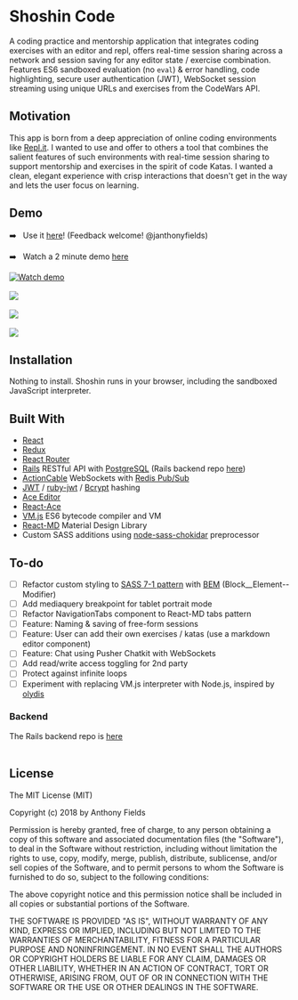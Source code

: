 # Shoshin Code
A coding practice and mentorship application that integrates coding exercises with an editor and repl, offers real-time session sharing across a network and session saving for any editor state / exercise combination. Features ES6 sandboxed evaluation (no `eval`) & error handling, code highlighting, secure user authentication (JWT), WebSocket session streaming using unique URLs and exercises from the CodeWars API.

## Motivation
This app is born from a deep appreciation of online coding environments like [Repl.it](https://repl.it). I wanted to use and offer to others a tool that combines the salient features of such environments with real-time session sharing to support mentorship and exercises in the spirit of code Katas. I wanted a clean, elegant experience with crisp interactions that doesn't get in the way and lets the user focus on learning. 

## Demo
➡️  &nbsp; Use it [here](https://shoshin-code-frontend.herokuapp.com/)! (Feedback welcome! @janthonyfields)

➡️  &nbsp; Watch a 2 minute demo [here](https://youtu.be/ZMLLfiwjtxo)

[![Watch demo](https://i.imgur.com/UrAkFo9.png)](https://youtu.be/ZMLLfiwjtxo)
<br></br>
<img src="https://i.imgur.com/0lC6aM3.png">
<br></br>
<img src="https://i.imgur.com/z3TFN0B.png">
<br></br>
<img src="https://i.imgur.com/mOIRbKO.png">

## Installation
Nothing to install. Shoshin runs in your browser, including the sandboxed JavaScript interpreter.

## Built With
* [React](https://reactjs.org/)
* [Redux](https://github.com/reduxjs/redux/blob/master/README.md)
* [React Router](https://reacttraining.com/react-router/)
* [Rails](https://rubyonrails.org/) RESTful API with [PostgreSQL](https://www.postgresql.org/) (Rails backend repo [here](https://github.com/jaf7/shoshin-code-backend))
* [ActionCable](http://guides.rubyonrails.org/action_cable_overview.html) WebSockets with [Redis Pub/Sub](https://redis.io/topics/pubsub)
* [JWT](https://jwt.io/) / [ruby-jwt](https://github.com/jwt/ruby-jwt/blob/master/README.md) / [Bcrypt](https://github.com/codahale/bcrypt-ruby/blob/master/README.md) hashing 
* [Ace Editor](https://github.com/ajaxorg/ace/blob/master/Readme.md)
* [React-Ace](https://github.com/securingsincity/react-ace)
* [VM.js](https://github.com/tarruda/vm.js/) ES6 bytecode compiler and VM
* [React-MD](https://react-md.mlaursen.com/) Material Design Library
* Custom SASS additions using [node-sass-chokidar](https://www.npmjs.com/package/node-sass-chokidar) preprocessor

## To-do
 - [ ] Refactor custom styling to [SASS 7-1 pattern](https://gist.github.com/rveitch/84cea9650092119527bc) with [BEM](http://getbem.com/naming/) (Block__Element--Modifier)
 - [ ] Add mediaquery breakpoint for tablet portrait mode
 - [ ] Refactor NavigationTabs component to React-MD tabs pattern
 - [ ] Feature: Naming & saving of free-form sessions
 - [ ] Feature: User can add their own exercises / katas (use a markdown editor component)
 - [ ] Feature: Chat using Pusher Chatkit with WebSockets
 - [ ] Add read/write access toggling for 2nd party
 - [ ] Protect against infinite loops
 - [ ] Experiment with replacing VM.js interpreter with Node.js, inspired by [olydis](https://github.com/olydis/node-in-browser/blob/master/README.md)

 ### Backend
 The Rails backend repo is [here](https://github.com/jaf7/shoshin-code-backend)
<br></br>
## License

The MIT License (MIT)

Copyright (c) 2018 by Anthony Fields

Permission is hereby granted, free of charge, to any person obtaining a copy of this software and associated documentation files (the "Software"), to deal in the Software without restriction, including without limitation the rights to use, copy, modify, merge, publish, distribute, sublicense, and/or sell copies of the Software, and to permit persons to whom the Software is furnished to do so, subject to the following conditions:

The above copyright notice and this permission notice shall be included in all copies or substantial portions of the Software.

THE SOFTWARE IS PROVIDED "AS IS", WITHOUT WARRANTY OF ANY KIND, EXPRESS OR IMPLIED, INCLUDING BUT NOT LIMITED TO THE WARRANTIES OF MERCHANTABILITY, FITNESS FOR A PARTICULAR PURPOSE AND NONINFRINGEMENT. IN NO EVENT SHALL THE AUTHORS OR COPYRIGHT HOLDERS BE LIABLE FOR ANY CLAIM, DAMAGES OR OTHER LIABILITY, WHETHER IN AN ACTION OF CONTRACT, TORT OR OTHERWISE, ARISING FROM, OUT OF OR IN CONNECTION WITH THE SOFTWARE OR THE USE OR OTHER DEALINGS IN THE SOFTWARE.
